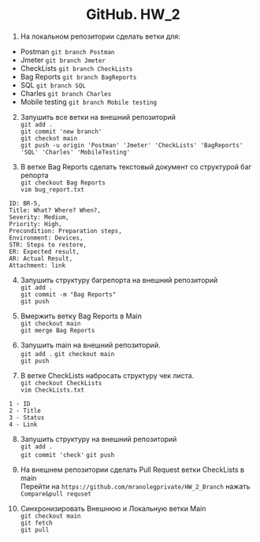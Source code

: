 <div align="center">

# GitHub. HW_2

</div>
  
1. На локальном репозитории сделать ветки для:  
- Postman `git branch Postman`
- Jmeter `git branch Jmeter`
- CheckLists `git branch CheckLists`
- Bag Reports `git branch BagReports`
- SQL `git branch SQL`
- Charles `git branch Charles`
- Mobile testing `git branch Mobile testing`

2. Запушить все ветки на внешний репозиторий  
`git add .`  
`git commit 'new branch'`  
`git checkot main`  
`git push -u origin 'Postman' 'Jmeter' 'CheckLists' 'BagReports' 'SQL' 'Charles' 'MobileTesting'`  

3. В ветке Bag Reports сделать текстовый документ со структурой баг репорта  
`git checkout Bag Reports`  
`vim bug_report.txt`  
```
ID: BR-5,
Title: What? Where? When?,
Severity: Medium,
Priority: High,
Precondition: Preparation steps,
Environment: Devices,
STR: Steps to restore,
ER: Expected result,
AR: Actual Result,
Attachment: link
```

4. Запушить структуру багрепорта на внешний репозиторий  
`git add .`  
`git commit -m "Bag Reports"`  
`git push`  

5. Вмержить ветку Bag Reports в Main  
`git checkout main`  
`git merge Bag Reports`

6. Запушить main на внешний репозиторий.  
`git add .`
`git checkout main`  
`git push`

7. В ветке CheckLists набросать структуру чек листа.  
`git checkout CheckLists`  
`vim CheckLists.txt`  
```
1 - ID
2 - Title
3 - Status
4 - Link
```

8. Запушить структуру на внешний репозиторий  
`git add .`  
`git commit 'check'` 
`git push`  

9. На внешнем репозитории сделать Pull Request ветки CheckLists в main  
Перейти на `https://github.com/mranolegprivate/HW_2_Branch` нажать `Compare&pull requset`

10. Синхронизировать Внешнюю и Локальную ветки Main  
`git checkout main`  
`git fetch`  
`git pull`
